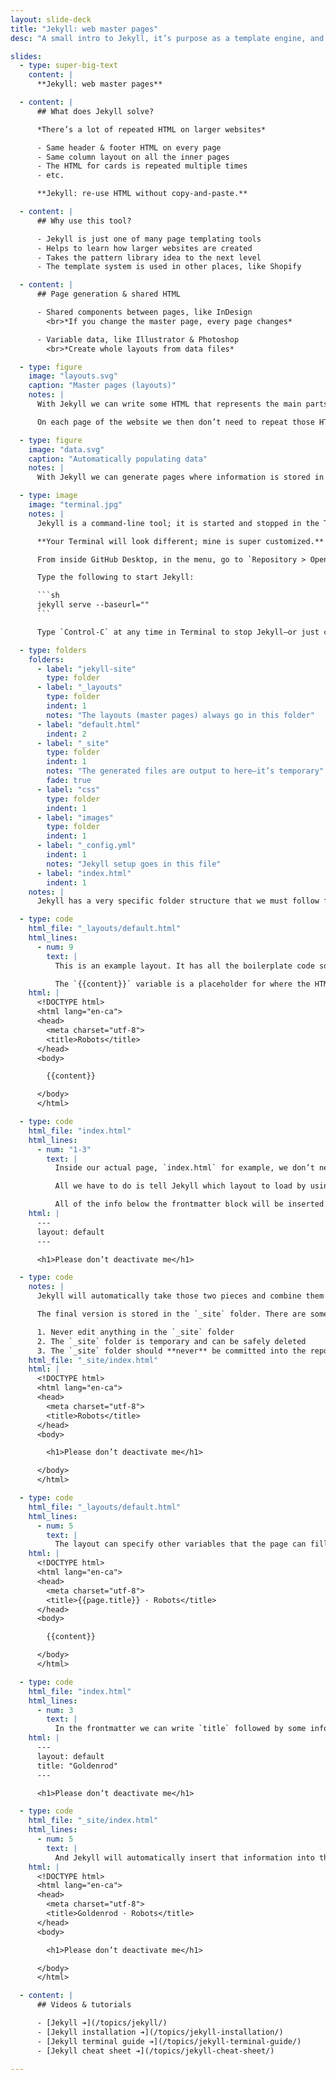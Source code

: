 ```yaml
---
layout: slide-deck
title: "Jekyll: web master pages"
desc: "A small intro to Jekyll, it’s purpose as a template engine, and how the system works."

slides:
  - type: super-big-text
    content: |
      **Jekyll: web master pages**

  - content: |
      ## What does Jekyll solve?

      *There’s a lot of repeated HTML on larger websites*

      - Same header & footer HTML on every page
      - Same column layout on all the inner pages
      - The HTML for cards is repeated multiple times
      - etc.

      **Jekyll: re-use HTML without copy-and-paste.**

  - content: |
      ## Why use this tool?

      - Jekyll is just one of many page templating tools
      - Helps to learn how larger websites are created
      - Takes the pattern library idea to the next level
      - The template system is used in other places, like Shopify

  - content: |
      ## Page generation & shared HTML

      - Shared components between pages, like InDesign
        <br>*If you change the master page, every page changes*

      - Variable data, like Illustrator & Photoshop
        <br>*Create whole layouts from data files*

  - type: figure
    image: "layouts.svg"
    caption: "Master pages (layouts)"
    notes: |
      With Jekyll we can write some HTML that represents the main parts of the website (header, footer, navigation)—called a layout.

      On each page of the website we then don’t need to repeat those HTML bits the content can just be inserted into the layout automatically.

  - type: figure
    image: "data.svg"
    caption: "Automatically populating data"
    notes: |
      With Jekyll we can generate pages where information is stored in a dataset. We can retrieve that information and stick it into an HTML template where we choose to automatically create pages.

  - type: image
    image: "terminal.jpg"
    notes: |
      Jekyll is a command-line tool; it is started and stopped in the Terminal.

      **Your Terminal will look different; mine is super customized.**

      From inside GitHub Desktop, in the menu, go to `Repository > Open in Terminal` to get Terminal to navigate to the correct folder.

      Type the following to start Jekyll:

      ```sh
      jekyll serve --baseurl=""
      ```

      Type `Control-C` at any time in Terminal to stop Jekyll—or just close the window.

  - type: folders
    folders:
      - label: "jekyll-site"
        type: folder
      - label: "_layouts"
        type: folder
        indent: 1
        notes: "The layouts (master pages) always go in this folder"
      - label: "default.html"
        indent: 2
      - label: "_site"
        type: folder
        indent: 1
        notes: "The generated files are output to here—it’s temporary"
        fade: true
      - label: "css"
        type: folder
        indent: 1
      - label: "images"
        type: folder
        indent: 1
      - label: "_config.yml"
        indent: 1
        notes: "Jekyll setup goes in this file"
      - label: "index.html"
        indent: 1
    notes: |
      Jekyll has a very specific folder structure that we must follow for Jekyll to function properly.

  - type: code
    html_file: "_layouts/default.html"
    html_lines:
      - num: 9
        text: |
          This is an example layout. It has all the boilerplate code so we don’t need to repeat it.

          The `{{content}}` variable is a placeholder for where the HTML & text from the actual page will be inserted.
    html: |
      <!DOCTYPE html>
      <html lang="en-ca">
      <head>
        <meta charset="utf-8">
        <title>Robots</title>
      </head>
      <body>

        {{content}}

      </body>
      </html>

  - type: code
    html_file: "index.html"
    html_lines:
      - num: "1-3"
        text: |
          Inside our actual page, `index.html` for example, we don’t need to write any of the HTML boilerplate.

          All we have to do is tell Jekyll which layout to load by using YAML metadata (similar to our pattern libraries).

          All of the info below the frontmatter block will be inserted into the `{{content}}` placeholder in the layout.
    html: |
      ---
      layout: default
      ---

      <h1>Please don’t deactivate me</h1>

  - type: code
    notes: |
      Jekyll will automatically take those two pieces and combine them together into one single HTML file.

      The final version is stored in the `_site` folder. There are some rules for the `_site` folder:

      1. Never edit anything in the `_site` folder
      2. The `_site` folder is temporary and can be safely deleted
      3. The `_site` folder should **never** be committed into the repository
    html_file: "_site/index.html"
    html: |
      <!DOCTYPE html>
      <html lang="en-ca">
      <head>
        <meta charset="utf-8">
        <title>Robots</title>
      </head>
      <body>

        <h1>Please don’t deactivate me</h1>

      </body>
      </html>

  - type: code
    html_file: "_layouts/default.html"
    html_lines:
      - num: 5
        text: |
          The layout can specify other variables that the page can fill in. Here we’re specifying a variable named `title`
    html: |
      <!DOCTYPE html>
      <html lang="en-ca">
      <head>
        <meta charset="utf-8">
        <title>{{page.title}} · Robots</title>
      </head>
      <body>

        {{content}}

      </body>
      </html>

  - type: code
    html_file: "index.html"
    html_lines:
      - num: 3
        text: |
          In the frontmatter we can write `title` followed by some info.
    html: |
      ---
      layout: default
      title: "Goldenrod"
      ---

      <h1>Please don’t deactivate me</h1>

  - type: code
    html_file: "_site/index.html"
    html_lines:
      - num: 5
        text: |
          And Jekyll will automatically insert that information into the right location when it’s generating the final file.
    html: |
      <!DOCTYPE html>
      <html lang="en-ca">
      <head>
        <meta charset="utf-8">
        <title>Goldenrod · Robots</title>
      </head>
      <body>

        <h1>Please don’t deactivate me</h1>

      </body>
      </html>

  - content: |
      ## Videos & tutorials

      - [Jekyll ➔](/topics/jekyll/)
      - [Jekyll installation ➔](/topics/jekyll-installation/)
      - [Jekyll terminal guide ➔](/topics/jekyll-terminal-guide/)
      - [Jekyll cheat sheet ➔](/topics/jekyll-cheat-sheet/)

---
```


